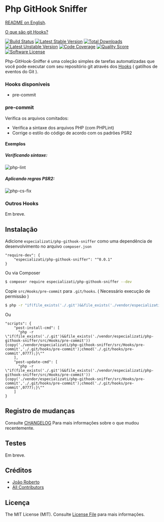 # Php GitHook Sniffer

[README on English](README.md).

[O que são git Hooks?](https://goo.gl/Qt3VWS)

[![Build Status][ico-build]][link-build] [![Latest Stable Version][ico-version]][link-packagist] [![Total Downloads][ico-downloads]][link-downloads] [![Latest Unstable Version][ico-unstable]][link-unstable] [![Code Coverage][ico-scrutinizer]][link-scrutinizer] [![Quality Score][ico-code-quality]][link-code-quality] [![Software License][ico-license]](LICENSE.md)

Php-GitHook-Sniffer é uma coleção simples de tarefas automatizadas que você pode executar com seu repositório git através dos [Hooks](https://goo.gl/Qt3VWS) ( gatilhos de eventos do Git ).

### Hooks disponíveis

* pre-commit

### pre-commit

Verifica os arquivos comitados:

* Verifica a sintaxe dos arquivos PHP (com PHPLint)
* Corrige o estilo do código de acordo com os padrões PSR2

#### Exemplos

##### Verificando sintaxe:

![php-lint](https://i.imgur.com/Spx81FH.png)

##### Aplicando regras PSR2:

![php-cs-fix](https://i.imgur.com/a62wAVP.png)

### Outros Hooks

Em breve.

## Instalação

Adicione `especializati/php-githook-sniffer` como uma dependência de desenvolvimento no arquivo `composer.json`

```
"require-dev": {
    "especializati/php-githook-sniffer": "^0.0.1"
}
```

Ou via Composer

``` bash
$ composer require especializati/php-githook-sniffer --dev
```

Copie `src/Hooks/pre-commit` para `.git/hooks`. ( Necessário execução de permissão )

``` bash
$ php -r "if(file_exists('./.git')&&file_exists('./vendor/especializati/php-githook-sniffer/src/Hooks/pre-commit')){copy('./vendor/especializati/php-githook-sniffer/src/Hooks/pre-commit','./.git/hooks/pre-commit');chmod('./.git/hooks/pre-commit',0777);}"
```

Ou

```
"scripts": {
    "post-install-cmd": [
      "php -r \"if(file_exists('./.git')&&file_exists('./vendor/especializati/php-githook-sniffer/src/Hooks/pre-commit')){copy('./vendor/especializati/php-githook-sniffer/src/Hooks/pre-commit','./.git/hooks/pre-commit');chmod('./.git/hooks/pre-commit',0777);}\""
    ],
    "post-update-cmd": [
      "php -r \"if(file_exists('./.git')&&file_exists('./vendor/especializati/php-githook-sniffer/src/Hooks/pre-commit')){copy('./vendor/especializati/php-githook-sniffer/src/Hooks/pre-commit','./.git/hooks/pre-commit');chmod('./.git/hooks/pre-commit',0777);}\""
    ]
}
```

## Registro de mudanças

Consulte [CHANGELOG](CHANGELOG.md) Para mais informações sobre o que mudou recentemente.

## Testes

Em breve.

## Créditos

- [João Roberto][link-author]
- [All Contributors][link-contributors]

## Licença

The MIT License (MIT). Consulte [License File](LICENSE.md) para mais informações.

[ico-version]: https://poser.pugx.org/especializati/php-githook-sniffer/v/stable
[ico-license]: https://img.shields.io/badge/license-MIT-brightgreen.svg
[ico-build]: https://scrutinizer-ci.com/g/especializati/php-githook-sniffer/badges/build.png?b=master
[ico-scrutinizer]: https://scrutinizer-ci.com/g/especializati/php-githook-sniffer/badges/coverage.png?b=master
[ico-code-quality]: https://img.shields.io/scrutinizer/g/especializati/php-githook-sniffer.svg
[ico-downloads]: https://poser.pugx.org/especializati/php-githook-sniffer/downloads
[ico-unstable]: https://poser.pugx.org/especializati/php-githook-sniffer/v/unstable

[link-packagist]: https://packagist.org/packages/especializati/php-githook-sniffer
[link-build]: https://scrutinizer-ci.com/g/especializati/php-githook-sniffer/build-status/master
[link-scrutinizer]: https://scrutinizer-ci.com/g/especializati/php-githook-sniffer/?branch=master
[link-code-quality]: https://scrutinizer-ci.com/g/especializati/php-githook-sniffer
[link-downloads]: https://packagist.org/packages/especializati/php-githook-sniffer
[link-author]: https://github.com/joaorobertopb
[link-contributors]: ../../contributors
[link-unstable]: https://packagist.org/packages/especializati/php-githook-sniffer
